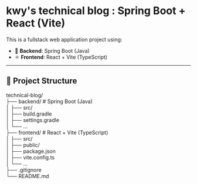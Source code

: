 # kwy's technical blog : Spring Boot + React (Vite)

This is a fullstack web application project using:

- 🧩 **Backend**: Spring Boot (Java)
- ⚛️ **Frontend**: React + Vite (TypeScript)

---

## 📁 Project Structure
technical-blog/  
├── backend/           # Spring Boot (Java)  
│   ├── src/  
│   ├── build.gradle  
│   ├── settings.gradle  
│   └── ...  
├── frontend/          # React + Vite (TypeScript)  
│   ├── src/  
│   ├── public/  
│   ├── package.json  
│   ├── vite.config.ts  
│   └── ...  
├── .gitignore  
└── README.md  

